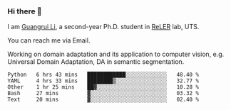 ### Hi there 👋

<!--
**Solacex/Solacex** is a ✨ _special_ ✨ repository because its `README.md` (this file) appears on your GitHub profile.

Here are some ideas to get you started:

- 🔭 I’m currently working on ...
- 🌱 I’m currently learning ...
- 👯 I’m looking to collaborate on ...
- 🤔 I’m looking for help with ...
- 💬 Ask me about ...
- 📫 How to reach me: ...
- 😄 Pronouns: ...
- ⚡ Fun fact: ...
-->
I am [Guangrui Li](http://www.guangrui.li), a second-year Ph.D. student in [ReLER](http://www.reler.net) lab, UTS.

You can reach me via Email.

Working on domain adaptation and its application to computer vision, e.g. Universal Domain Adaptation, DA in semantic segmentation. 


<!--START_SECTION:waka-->
```text
Python   6 hrs 43 mins   ████████████░░░░░░░░░░░░░   48.40 % 
YAML     4 hrs 33 mins   ████████▒░░░░░░░░░░░░░░░░   32.77 % 
Other    1 hr 25 mins    ██▓░░░░░░░░░░░░░░░░░░░░░░   10.28 % 
Bash     27 mins         ▓░░░░░░░░░░░░░░░░░░░░░░░░   03.32 % 
Text     20 mins         ▓░░░░░░░░░░░░░░░░░░░░░░░░   02.40 % 
```
<!--END_SECTION:waka-->
